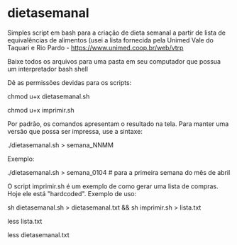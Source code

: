 # dietasemanal
Simples script em bash para a criação de dieta semanal a partir de lista de equivalências de alimentos (usei a lista fornecida pela Unimed Vale do Taquari e Rio Pardo - https://www.unimed.coop.br/web/vtrp

Baixe todos os arquivos para uma pasta em seu computador que possua um interpretador bash shell

Dê as permissões devidas para os scripts:

chmod u+x dietasemanal.sh

chmod u+x imprimir.sh

Por padrão, os comandos apresentam o resultado na tela. Para manter uma versão que possa ser impressa, use a sintaxe:

./dietasemanal.sh > semana_NNMM

Exemplo:

./dietasemanal.sh > semana_0104 # para a primeira semana do mês de abril

O script imprimir.sh é um exemplo de como gerar uma lista de compras. Hoje ele está "hardcoded". Exemplo de uso:

sh dietasemanal.sh > dietasemanal.txt && sh imprimir.sh > lista.txt

less lista.txt

less dietasemanal.txt
